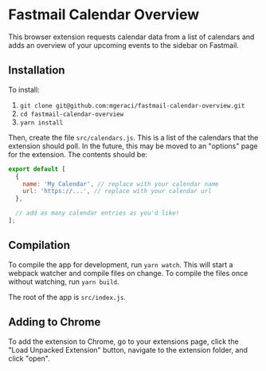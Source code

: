# Fastmail Calendar Overview
This browser extension requests calendar data from a list of calendars and adds
an overview of your upcoming events to the sidebar on Fastmail.

## Installation
To install:
1) `git clone git@github.com:mgeraci/fastmail-calendar-overview.git`
1) `cd fastmail-calendar-overview`
1) `yarn install`

Then, create the file `src/calendars.js`. This is a list of the calendars that
the extension should poll. In the future, this may be moved to an "options"
page for the extension. The contents should be:

```.js
export default [
  {
    name: 'My Calendar', // replace with your calendar name
    url: 'https://...', // replace with your calendar url
  },

  // add as many calendar entries as you'd like!
];
```

## Compilation
To compile the app for development, run `yarn watch`. This will start a webpack
watcher and compile files on change. To compile the files once without watching,
run `yarn build`.

The root of the app is `src/index.js`.

## Adding to Chrome
To add the extension to Chrome, go to your extensions page, click the "Load
Unpacked Extension" button, navigate to the extension folder, and click "open".
